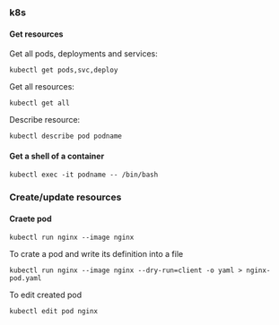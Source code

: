 ### k8s

#### Get resources
Get all pods, deployments and services:
```
kubectl get pods,svc,deploy
```

Get all resources:
```
kubectl get all
```

Describe resource:
```
kubectl describe pod podname
```

#### Get a shell of a container 
```
kubectl exec -it podname -- /bin/bash
```

### Create/update resources

#### Craete pod
```
kubectl run nginx --image nginx
```
To crate a pod and write its definition into a file
```
kubectl run nginx --image nginx --dry-run=client -o yaml > nginx-pod.yaml
```
To edit created pod
```
kubectl edit pod nginx
```
